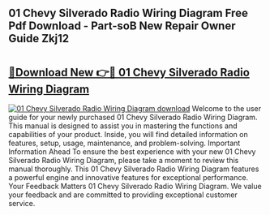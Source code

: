 ## 01 Chevy Silverado Radio Wiring Diagram Free Pdf Download - Part-soB New Repair Owner Guide Zkj12

# <h2><a href="http://dfiso01.blite.top/?on=01+Chevy+Silverado+Radio+Wiring+Diagram">🔗Download New 👉🔴 01 Chevy Silverado Radio Wiring Diagram</a></h2>

[![01 Chevy Silverado Radio Wiring Diagram download](https://i.imgur.com/lujVjoI.png)](http://dfiso01.blite.top/?on=01+Chevy+Silverado+Radio+Wiring+Diagram)
Welcome to the user guide for your newly purchased 01 Chevy Silverado Radio Wiring Diagram. This manual is designed to assist you in mastering the functions and capabilities of your product. Inside, you will find detailed information on features, setup, usage, maintenance, and problem-solving. Important Information Ahead To ensure the best experience with your new 01 Chevy Silverado Radio Wiring Diagram, please take a moment to review this manual thoroughly. This 01 Chevy Silverado Radio Wiring Diagram features a powerful engine and innovative features for exceptional performance. Your Feedback Matters 01 Chevy Silverado Radio Wiring Diagram. We value your feedback and are committed to providing exceptional customer service.

